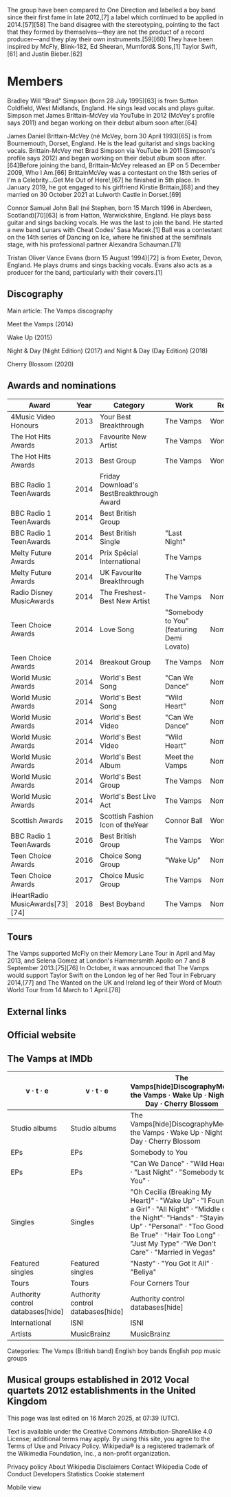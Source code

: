 The group have been compared to One Direction and labelled a boy band since their first fame in late 2012,[7] a label which continued to be applied in 2014.[57][58] The band disagree with the stereotyping, pointing to the fact that they formed by themselves—they are not the product of a record producer—and they play their own instruments.[59][60] They have been inspired by McFly, Blink-182, Ed Sheeran, Mumford& Sons,[1] Taylor Swift,[61] and Justin Bieber.[62]

# Members

Bradley Will "Brad" Simpson (born 28 July 1995)[63] is from Sutton Coldfield, West Midlands, England. He sings lead vocals and plays guitar. Simpson met James Brittain-McVey via YouTube in 2012 (McVey's profile says 2011) and began working on their debut album soon after.[64]

James Daniel Brittain-McVey (né McVey, born 30 April 1993)[65] is from Bournemouth, Dorset, England. He is the lead guitarist and sings backing vocals. Brittain-McVey met Brad Simpson via YouTube in 2011 (Simpson's profile says 2012) and began working on their debut album soon after.[64]Before joining the band, Brittain-McVey released an EP on 5 December 2009, Who I Am.[66] BrittainMcVey was a contestant on the 18th series of I'm a Celebrity...Get Me Out of Here!,[67] he finished in 5th place. In January 2019, he got engaged to his girlfriend Kirstie Brittain,[68] and they married on 30 October 2021 at Lulworth Castle in Dorset.[69]

Connor Samuel John Ball (né Stephen, born 15 March 1996 in Aberdeen, Scotland)[70][63] is from Hatton, Warwickshire, England. He plays bass guitar and sings backing vocals. He was the last to join the band. He started a new band Lunars with Cheat Codes' Sasa Macek.[1] Ball was a contestant on the 14th series of Dancing on Ice, where he finished at the semifinals stage, with his professional partner Alexandra Schauman.[71]

Tristan Oliver Vance Evans (born 15 August 1994)[72] is from Exeter, Devon, England. He plays drums and sings backing vocals. Evans also acts as a producer for the band, particularly with their covers.[1]

## Discography

Main article: The Vamps discography

Meet the Vamps (2014)

Wake Up (2015)

Night & Day (Night Edition) (2017) and Night & Day (Day Edition) (2018)

Cherry Blossom (2020)

## Awards and nominations

|Award| Year| Category| Work| Result|
|--|--|--|--|--|
|4Music Video Honours|2013|Your Best Breakthrough| The Vamps|Won|
|The Hot Hits Awards|2013|Favourite New Artist| The Vamps|Won|
|The Hot Hits Awards|2013|Best Group| The Vamps|Won|
|BBC Radio 1 TeenAwards|2014|Friday Download's BestBreakthrough Award|||
|BBC Radio 1 TeenAwards|2014|Best British Group|||
|BBC Radio 1 TeenAwards|2014|Best British Single| "Last Night"||
|Melty Future Awards|2014|Prix Spécial International|The Vamps||
|Melty Future Awards|2014|UK Favourite Breakthrough|The Vamps||
|Radio Disney MusicAwards|2014|The Freshest-Best New Artist|The Vamps|Nominated|
|Teen Choice Awards|2014|Love Song|"Somebody to You"(featuring Demi Lovato)|Nominated|
|Teen Choice Awards|2014|Breakout Group| The Vamps|Nominated|
|World Music Awards|2014|World's Best Song|"Can We Dance"|Nominated|
|World Music Awards|2014|World's Best Song|"Wild Heart"|Nominated|
|World Music Awards|2014|World's Best Video|"Can We Dance"|Nominated|
|World Music Awards|2014|World's Best Video|"Wild Heart"|Nominated|
|World Music Awards|2014|World's Best Album|Meet the Vamps|Nominated|
|World Music Awards|2014|World's Best Group|The Vamps|Nominated|
|World Music Awards|2014|World's Best Live Act|The Vamps|Nominated|
|Scottish Awards|2015|Scottish Fashion Icon of theYear|Connor Ball|Won|
|BBC Radio 1 TeenAwards|2016| Best British Group| The Vamps|Won|
|Teen Choice Awards|2016| Choice Song Group| "Wake Up"|Nominated|
|Teen Choice Awards|2017| Choice Music Group| The Vamps|Nominated|
|iHeartRadio MusicAwards[73][74]|2018| Best Boyband| The Vamps|Nominated|


## Tours

The Vamps supported McFly on their Memory Lane Tour in April and May 2013, and Selena Gomez at London's Hammersmith Apollo on 7 and 8 September 2013.[75][76] In October, it was announced that The Vamps would support Taylor Swift on the London leg of her Red Tour in February 2014,[77] and The Wanted on the UK and Ireland leg of their Word of Mouth World Tour from 14 March to 1 April.[78]

## External links

## Official website

## The Vamps at IMDb

|v · t · e|v · t · e|The Vamps[hide]DiscographyMeet the Vamps · Wake Up · Night & Day · Cherry Blossom|
|--|--|--|
|Studio albums|Studio albums|The Vamps[hide]DiscographyMeet the Vamps · Wake Up · Night & Day · Cherry Blossom|
|EPs|EPs|Somebody to You|
|EPs|EPs|"Can We Dance" · "Wild Heart" · "Last Night" · "Somebody to You" ·|
|Singles|Singles|"Oh Cecilia (Breaking My Heart)" · "Wake Up" · "I Found a Girl" · "All Night" · "Middle of the Night"· "Hands" · "Staying Up" · "Personal" · "Too Good to Be True" · "Hair Too Long" · "Just My Type" ·"We Don't Care" · "Married in Vegas"|
|Featured singles|Featured singles|"Nasty" · "You Got It All" · "Beliya"|
|Tours|Tours|Four Corners Tour|
|Authority control databases[hide]|Authority control databases[hide]|Authority control databases[hide]|
|International|ISNI|ISNI|
|Artists|MusicBrainz|MusicBrainz|


Categories: The Vamps (British band) English boy bands English pop music groups

## Musical groups established in 2012 Vocal quartets 2012 establishments in the United Kingdom

This page was last edited on 16 March 2025, at 07:39 (UTC).

Text is available under the Creative Commons Attribution-ShareAlike 4.0 License; additional terms may apply. By using this site, you agree to the Terms of Use and Privacy Policy. Wikipedia® is a registered trademark of the Wikimedia Foundation, Inc., a non-profit organization.

Privacy policy About Wikipedia Disclaimers Contact Wikipedia Code of Conduct Developers Statistics Cookie statement

Mobile view


